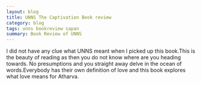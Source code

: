 ```yaml
---
layout: blog
title: UNNS The Captivation Book review
category: blog
tags: unns bookreview sapan
summary: Book Review of UNNS
---
```


I did not have any clue what UNNS meant when I picked up this book.This is the beauty of reading as then you do not know where are you heading towards.
No presumptions and you straight away delve in the ocean of words.Everybody has their own definition of love and this book explores what love means for Atharva.


